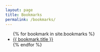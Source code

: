 ```yaml
---
layout: page
title: Bookmarks
permalink: /bookmarks/
---
```


<div>
  <ul>
    {% for bookmark in site.bookmarks %}
    <li>
      <a href="{{ bookmark.link }}" target="_blank">{{ bookmark.title }}</a>
    </li>
    {% endfor %}
  </ul>
</div>
